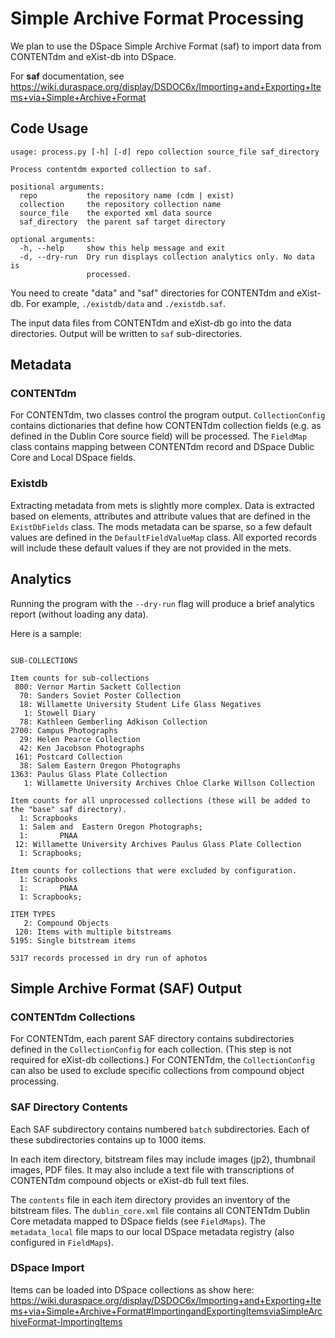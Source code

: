 # Simple Archive Format Processing

We plan to use the DSpace Simple Archive Format (saf) to import data from CONTENTdm and eXist-db into DSpace.

For **saf** documentation, see https://wiki.duraspace.org/display/DSDOC6x/Importing+and+Exporting+Items+via+Simple+Archive+Format

## Code Usage 
```
usage: process.py [-h] [-d] repo collection source_file saf_directory

Process contentdm exported collection to saf.

positional arguments:
  repo           the repository name (cdm | exist)
  collection     the repository collection name
  source_file    the exported xml data source
  saf_directory  the parent saf target directory

optional arguments:
  -h, --help     show this help message and exit
  -d, --dry-run  Dry run displays collection analytics only. No data is
                 processed.
```
You need to create "data" and "saf" directories for CONTENTdm and eXist-db.  For example, `./existdb/data` and `./existdb.saf`.

The input data files from CONTENTdm and eXist-db go into the data directories. Output will be written to `saf` sub-directories.


## Metadata

### CONTENTdm
For CONTENTdm, two classes control the program output.  `CollectionConfig` contains dictionaries that define how
CONTENTdm collection fields (e.g. as defined in the Dublin Core source field) will be processed.  The `FieldMap`
class contains mapping between CONTENTdm record and DSpace Dublic Core and Local DSpace fields.

### Existdb
Extracting metadata from mets is slightly more complex. Data is extracted based on elements, attributes and attribute
values that are defined in the `ExistDbFields` class. The mods metadata can be sparse, so a few default values are 
defined in the `DefaultFieldValueMap` class. All exported records will include these default values if they are not
provided in the mets.

## Analytics
Running the program with the `--dry-run` flag will produce a brief analytics report (without loading any data).

Here is a sample:
```$xslt
 
SUB-COLLECTIONS
 
Item counts for sub-collections
 800: Vernor Martin Sackett Collection
  70: Sanders Soviet Poster Collection
  18: Willamette University Student Life Glass Negatives
   1: Stowell Diary
  78: Kathleen Gemberling Adkison Collection
2700: Campus Photographs
  29: Helen Pearce Collection
  42: Ken Jacobson Photographs
 161: Postcard Collection
  38: Salem Eastern Oregon Photographs
1363: Paulus Glass Plate Collection
   1: Willamette University Archives Chloe Clarke Willson Collection
 
Item counts for all unprocessed collections (these will be added to the "base" saf directory).
  1: Scrapbooks
  1: Salem and  Eastern Oregon Photographs;
  1:       PNAA
 12: Willamette University Archives Paulus Glass Plate Collection
  1: Scrapbooks;
 
Item counts for collections that were excluded by configuration.
  1: Scrapbooks
  1:       PNAA
  1: Scrapbooks;
 
ITEM TYPES
   2: Compound Objects
 120: Items with multiple bitstreams
5195: Single bitstream items
 
5317 records processed in dry run of aphotos
```  

## Simple Archive Format (SAF) Output

### CONTENTdm Collections
For CONTENTdm, each parent SAF directory contains subdirectories defined in the `CollectionConfig` for each collection. (This step is
not required for eXist-db collections.) For CONTENTdm, the `CollectionConfig` can also be used to exclude specific
collections from compound object processing.

### SAF Directory Contents
Each SAF subdirectory contains numbered `batch` subdirectories. Each of these subdirectories contains up to 1000 items.

In each item directory, bitstream files may include images (jp2), thumbnail images, PDF files. It may also include
a text file with transcriptions of CONTENTdm compound objects or eXist-db full text files.
 
The `contents` file in each item directory provides an inventory of the bitstream files.  The `dublin_core.xml` file contains all CONTENTdm Dublin
Core metadata mapped to DSpace fields (see `FieldMaps`).  The `metadata_local` file maps to our local DSpace
metadata registry (also configured in `FieldMaps`).

### DSpace Import
Items can be loaded into DSpace collections as show here:
https://wiki.duraspace.org/display/DSDOC6x/Importing+and+Exporting+Items+via+Simple+Archive+Format#ImportingandExportingItemsviaSimpleArchiveFormat-ImportingItems

